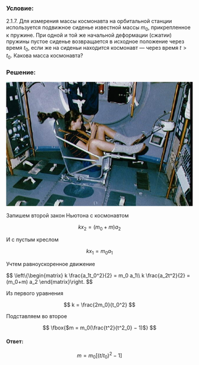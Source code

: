 ###  Условие:

$2.1.7.$ Для измерения массы космонавта на орбитальной станции используется подвижное сиденье известной массы $m_0$, прикрепленное к пружине. При одной и той же начальной деформации (сжатии) пружины пустое сиденье возвращается в исходное положение через время $t_0$, если же на сиденьи находится космонавт — через время $t > t_0$. Какова масса космонавта?

###  Решение:

![ Tamara Jernigan using the Body Mass Measurement Device (BMMD) |640x425, 64%](../../img/2.1.7/astronaut_wheel.jpg)

Запишем второй закон Ньютона с космонавтом

$$
kx_2 = (m_0 + m) a_2
$$

И с пустым креслом

$$
kx_1 = m_0 a_1
$$

Учтем равноускоренное движение

$$
\left\\{\begin{matrix} k \frac{a_1t_0^2}{2} = m_0 a_1\\\ k \frac{a_2t^2}{2} = (m_0+m) a_2 \end{matrix}\right.
$$

Из первого уравнения

$$
k = \frac{2m_0}{t_0^2}
$$

Подставляем во второе

$$
\fbox{$m = m_0(\frac{t^2}{t^2_0} − 1)$}
$$

#### Ответ:

$$
m = m_0[(t/t_0)^2 − 1]
$$